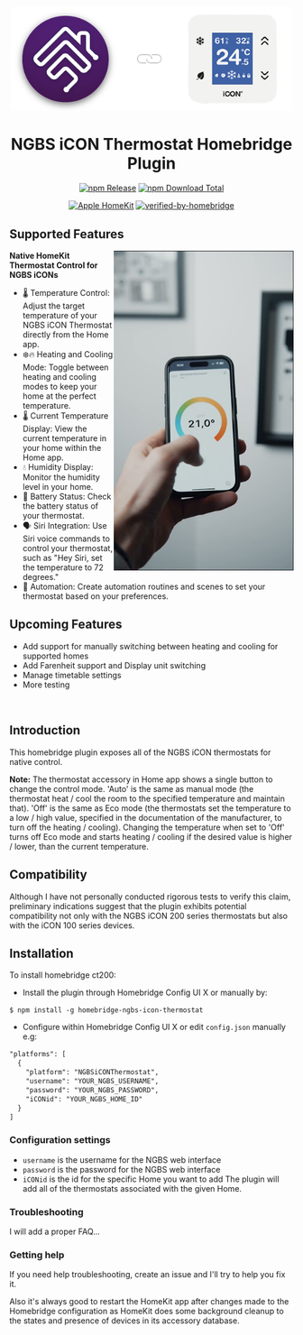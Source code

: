 <p align="center">
  <img alt="NGBS iCON Thermostat Homebridge Plugin" src="https://raw.githubusercontent.com/peterrakolcza/homebridge-ngbs-icon-thermostat/latest/assets/config.png" width="500px">
</p>
<span align="center">

# NGBS iCON Thermostat Homebridge Plugin

[![npm Release](https://flat.badgen.net/npm/v/homebridge-ngbs-icon-thermostat?icon=npm)](https://www.npmjs.com/package/homebridge-ngbs-icon-thermostat) [![npm Download Total](https://flat.badgen.net/npm/dt/homebridge-ngbs-icon-thermostat?icon=npm)](https://www.npmjs.com/package/homebridge-ngbs-icon-thermostat)

[![Apple HomeKit](https://flat.badgen.net/badge/apple/homekit/f89f1a?icon=apple)](https://www.apple.com/ios/home/) [![verified-by-homebridge](https://badgen.net/badge/homebridge/verified/purple)](https://github.com/homebridge/homebridge/wiki/Verified-Plugins)

</span>

## Supported Features

<div align="left">
  <img align="right" width="319" alt="Photo of the NGBS Thermostat Homebridge plugin." src="assets/photo.jpg">
  <b>Native HomeKit Thermostat Control for NGBS iCONs</b>
  <ul>
    <li>🌡️ Temperature Control: Adjust the target temperature of your NGBS iCON Thermostat directly from the Home app.</li>
    <li>❄️🔥 Heating and Cooling Mode: Toggle between heating and cooling modes to keep your home at the perfect temperature.</li>
    <li>🌡️ Current Temperature Display: View the current temperature in your home within the Home app.</li>
    <li>💧 Humidity Display: Monitor the humidity level in your home.</li>
    <li>🔋 Battery Status: Check the battery status of your thermostat.</li>
    <li>🗣️ Siri Integration: Use Siri voice commands to control your thermostat, such as "Hey Siri, set the temperature to 72 degrees."</li>
    <li>🤖 Automation: Create automation routines and scenes to set your thermostat based on your preferences.</li>
  </ul>
</div>

## Upcoming Features

  * Add support for manually switching between heating and cooling for supported homes
  * Add Farenheit support and Display unit switching
  * Manage timetable settings
  * More testing

<br>

## Introduction
This homebridge plugin exposes all of the NGBS iCON thermostats for native control.

**Note:** The thermostat accessory in Home app shows a single button to change the control mode. 'Auto' is the same as manual mode (the thermostat heat / cool the room to the specified temperature and maintain that). 'Off' is the same as Eco mode (the thermostats set the temperature to a low / high value, specified in the documentation of the manufacturer, to turn off the heating / cooling). Changing the temperature when set to 'Off' turns off Eco mode and starts heating / cooling if the desired value is higher / lower, than the current temperature.

## Compatibility
Although I have not personally conducted rigorous tests to verify this claim, preliminary indications suggest that the plugin exhibits potential compatibility not only with the NGBS iCON 200 series thermostats but also with the iCON 100 series devices.

## Installation
To install homebridge ct200:
- Install the plugin through Homebridge Config UI X or manually by:
```
$ npm install -g homebridge-ngbs-icon-thermostat
```
- Configure within Homebridge Config UI X or edit `config.json` manually e.g:
```
"platforms": [
  {
    "platform": "NGBSiCONThermostat",
    "username": "YOUR_NGBS_USERNAME",
    "password": "YOUR_NGBS_PASSWORD",
    "iCONid": "YOUR_NGBS_HOME_ID"
  }
]
```
### Configuration settings
- `username` is the username for the NGBS web interface
- `password` is the password for the NGBS web interface
- `iCONid` is the id for the specific Home you want to add
The plugin will add all of the thermostats associated with the given Home.

### Troubleshooting
I will add a proper FAQ...

### Getting help
If you need help troubleshooting, create an issue and I'll try to help you fix it.

Also it's always good to restart the HomeKit app after changes made to the Homebridge configuration as HomeKit does some background cleanup to the states and presence of devices in its accessory database.
